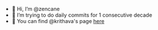 - 👋 Hi, I’m @zencane
- 🌱 I’m trying to do daily commits for 1 consecutive decade
- 🔌 You can find @krithava's page [here](https://github.com/krithava)

<!---
zencane/zencane is a ✨ special ✨ repository because its `README.md` (this file) appears on your GitHub profile.
You can click the Preview link to take a look at your changes.
--->
